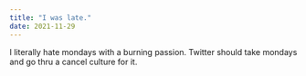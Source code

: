 ```yaml
---
title: "I was late."
date: 2021-11-29
---
```


I literally hate mondays with a burning passion. Twitter should take mondays and go thru a cancel culture for it.
